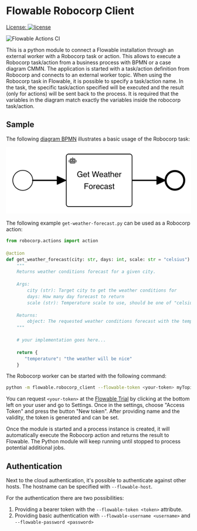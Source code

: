 # Flowable Robocorp Client

[License:
![license](https://img.shields.io/hexpm/l/plug.svg)](https://github.com/flowable/flowable-external-client-python/blob/main/LICENSE)

![Flowable Actions CI](https://github.com/flowable/flowable-external-client-python/actions/workflows/main.yml/badge.svg?branch=main)

This is a python module to connect a Flowable installation through an external worker with a Robocorp task or action.
This allows to execute a Robocorp task/action from a business process with BPMN or a case diagram CMMN.
The application is started with a task/action definition from Robocorp and connects to an external worker topic.
When using the Robocorp task in Flowable, it is possible to specify a task/action name.
In the task, the specific task/action specified will be executed and the result (only for actions) will be sent back to the process.
It is required that the variables in the diagram match exactly the variables inside the robocorp task/action.

## Sample

The following [diagram BPMN](docs/robocorpExample.bpmn) illustrates a basic usage of the Robocorp task:

![Simple BPMN diagram with a start event, a robocorp task and an end event](docs/robocorpExample.png)

The following example `get-weather-forecast.py` can be used as a Robocorp action:
```python
from robocorp.actions import action

@action
def get_weather_forecast(city: str, days: int, scale: str = "celsius") -> str:
    """
    Returns weather conditions forecast for a given city.

    Args:
        city (str): Target city to get the weather conditions for
        days: How many day forecast to return
        scale (str): Temperature scale to use, should be one of "celsius" or "fahrenheit"

    Returns:
        object: The requested weather conditions forecast with the temperature as one element
    """

    # your implementation goes here...

    return {
       "temperature": "the weather will be nice"
    }
```

The Robocorp worker can be started with the following command:
```sh
python -m flowable.robocorp_client --flowable-token <your-token> myTopic action get-weather-forecast.py
```

You can request `<your-token>` at the [Flowable Trial](https://trial.flowable.com/work/) by clicking at the bottom left on your user and go to Settings.
Once in the settings, choose "Access Token" and press the button "New token".
After providing name and the validity, the token is generated and can be set.

Once the module is started and a process instance is created, it will automatically execute the Robocorp action and returns the result to Flowable.
The Python module will keep running until stopped to process potential additional jobs.

## Authentication

Next to the cloud authentication, it's possible to authenticate against other hosts.
The hostname can be specified with `--flowable-host`.

For the authentication there are two possibilities:

1. Providing a bearer token with the `--flowable-token <token>` attribute.
2. Providing basic authentication with `--flowable-username <username>` and `--flowable-password <password>`
